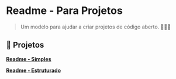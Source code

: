 # Readme - Para Projetos
> Um modelo para ajudar a criar projetos de código aberto.  🚀🚀🌚

## 📕 Projetos

[**Readme - Simples**](https://github.com/Samuraiflamesf/Readme-NewProject/blob/main/README_Simples.md)

[**Readme - Estruturado**](https://github.com/Samuraiflamesf/Readme-NewProject/blob/main/README_Estruturado.md)
